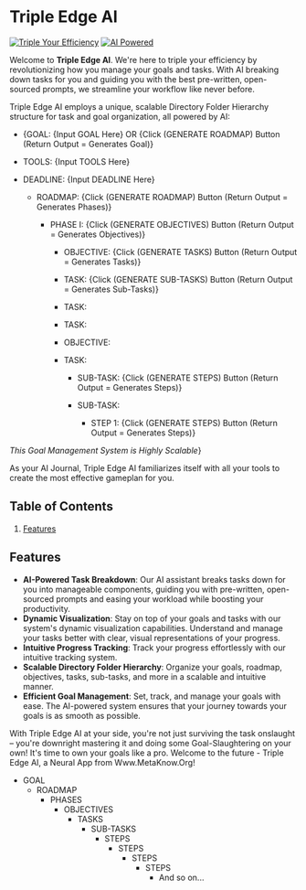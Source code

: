 # Triple Edge AI 

[![Triple Your Efficiency](https://img.shields.io/badge/efficiency-tripled-blue)](https://metaknow.org/neural-apps/) 
[![AI Powered](https://img.shields.io/badge/AI-powered-brightgreen)](https://metaknow.org/neural-apps/)

Welcome to **Triple Edge AI**. We're here to triple your efficiency by revolutionizing how you manage your goals and tasks. With AI breaking down tasks for you and guiding you with the best pre-written, open-sourced prompts, we streamline your workflow like never before. 

Triple Edge AI employs a unique, scalable Directory Folder Hierarchy structure for task and goal organization, all powered by AI:

- {GOAL:
            {Input GOAL Here} OR 
            {Click (GENERATE ROADMAP) Button              
            (Return Output = Generates Goal)}

- TOOLS: 
            {Input TOOLS Here}

- DEADLINE: 
            {Input DEADLINE Here}

  - ROADMAP: 
            {Click (GENERATE ROADMAP) Button
            (Return Output = Generates Phases)}

    - PHASE I:
            {Click (GENERATE OBJECTIVES) Button
            (Return Output = Generates Objectives)}

      -  OBJECTIVE: 
            {Click (GENERATE TASKS) Button
            (Return Output = Generates Tasks)}

        - TASK:
            {Click (GENERATE SUB-TASKS) Button
            (Return Output = Generates Sub-Tasks)}

        - TASK:

        - TASK:

      -  OBJECTIVE:

        - TASK:

          - SUB-TASK:
            {Click (GENERATE STEPS) Button
            (Return Output = Generates Steps)}

          - SUB-TASK: 

            - STEP 1:
            {Click (GENERATE STEPS) Button
            (Return Output = Generates Steps)}

*This Goal Management System is Highly Scalable*}

As your AI Journal, Triple Edge AI familiarizes itself with all your tools to create the most effective gameplan for you.

## Table of Contents

1. [Features](#Features)

## Features

- **AI-Powered Task Breakdown**: Our AI assistant breaks tasks down for you into manageable components, guiding you with pre-written, open-sourced prompts and easing your workload while boosting your productivity.
- **Dynamic Visualization**: Stay on top of your goals and tasks with our system's dynamic visualization capabilities. Understand and manage your tasks better with clear, visual representations of your progress.
- **Intuitive Progress Tracking**: Track your progress effortlessly with our intuitive tracking system.
- **Scalable Directory Folder Hierarchy**: Organize your goals, roadmap, objectives, tasks, sub-tasks, and more in a scalable and intuitive manner.
- **Efficient Goal Management**: Set, track, and manage your goals with ease. The AI-powered system ensures that your journey towards your goals is as smooth as possible.

With Triple Edge AI at your side, you're not just surviving the task onslaught – you're downright mastering it and doing some Goal-Slaughtering on your own! It's time to own your goals like a pro. Welcome to the future - Triple Edge AI, a Neural App from Www.MetaKnow.Org!

- GOAL
  - ROADMAP
    - PHASES
      - OBJECTIVES
        - TASKS
          - SUB-TASKS
            - STEPS
              - STEPS
                - STEPS
                  - STEPS
                    - And so on...